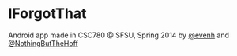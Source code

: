 IForgotThat
===========

Android app made in CSC780 @ SFSU, Spring 2014 by [@evenh](https://github.com/evenh/) and [@NothingButTheHoff](https://github.com/NothingButTheHoff)



